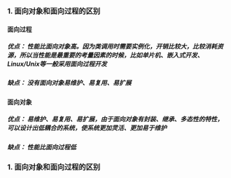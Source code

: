 ### 1. 面向对象和面向过程的区别

#### 面向过程
##### 优点： 性能比面向对象高。因为类调用时需要实例化，开销比较大，比较消耗资源，所以当性能是最重要的考量因素的时候，比如单片机、嵌入式开发、Linux/Unix等一般采用面向过程开发
##### 缺点： 没有面向对象易维护、易复用、易扩展

#### 面向对象
##### 优点： 易维护、易复用、易扩展，由于面向对象有封装、继承、多态性的特性，可以设计出低耦合的系统，使系统更加灵活、更加易于维护
##### 缺点： 性能比面向过程低

### 1. 面向对象和面向过程的区别
